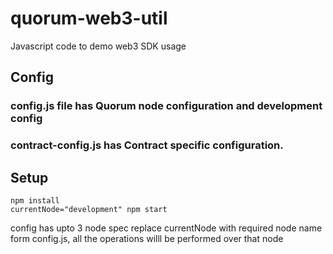 # quorum-web3-util
Javascript code to demo web3 SDK usage 

## Config
### config.js file has Quorum node configuration and development config
### contract-config.js has Contract specific configuration.

## Setup
```
npm install
currentNode="development" npm start
```

config has upto 3 node spec
replace currentNode with required node name form config.js, all the operations willl be performed over that node